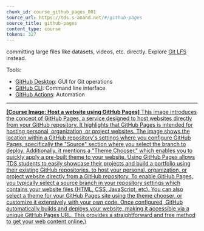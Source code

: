 ```yaml
---
chunk_id: course_github_pages_001
source_url: https://tds.s-anand.net/#/github-pages
source_title: github-pages
content_type: course
tokens: 327
---
```


 committing large files like datasets, videos, etc. directly. Explore [Git LFS](https://git-lfs.github.com/) instead.

Tools:

- [GitHub Desktop](https://desktop.github.com/): GUI for Git operations
- [GitHub CLI](https://cli.github.com/): Command line interface
- [GitHub Actions](https://github.com/features/actions): Automation

---

[**[Course Image: Host a website using GitHub Pages]** This image introduces the concept of GitHub Pages, a service designed to host websites directly from your GitHub repository. It highlights that GitHub Pages is intended for hosting personal, organization, or project websites. The image shows the location within a GitHub repository's settings where you configure GitHub Pages, specifically the "Source" section where you select the branch to deploy. Additionally, it mentions a "Theme Chooser," which enables you to quickly apply a pre-built theme to your website. Using GitHub Pages allows TDS students to easily showcase their projects and build a portfolio using their existing GitHub repositories. to host your personal, organization, or project website directly from a GitHub repository. To enable GitHub Pages, you typically select a source branch in your repository settings which contains your website files (HTML, CSS, JavaScript, etc). You can also select a theme for your GitHub Pages site using the theme chooser, or customize it extensively with your own code. Once configured, GitHub automatically builds and deploys your website, making it accessible via a unique GitHub Pages URL. This provides a straightforward and free method to get your web content online.)](https://youtube.com/shorts/WqOXxoGSpbs)
